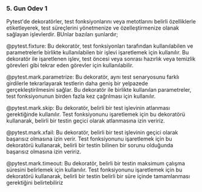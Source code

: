 ### 5. Gun Odev 1

Pytest'de dekoratörler, test fonksiyonlarını veya metotlarını belirli özelliklerle etiketleyerek, test süreçlerini yönetmenize ve özelleştirmenize olanak sağlayan işlevlerdir. BUnlar bazıları şunlardır;

@pytest.fixture: Bu dekoratör, test fonksiyonları tarafından kullanılabilen ve parametrelerle birlikte kullanılabilen bir işlevi işaretlemek için kullanılır. Bu dekoratör ile işaretlenen işlev, test öncesi veya sonrası hazırlık veya temizlik görevleri gibi tekrar eden görevler için kullanılabilir.

@pytest.mark.parametrize: Bu dekoratör, aynı test senaryosunu farklı girdilerle tekrarlayarak testlerin daha geniş bir yelpazede gerçekleştirilmesini sağlar. Bu dekoratör ile birlikte kullanılan parametreler, test fonksiyonunun birden fazla kez çağrılması için kullanılır.

@pytest.mark.skip: Bu dekoratör, belirli bir test işlevinin atlanması gerektiğinde kullanılır. Test fonksiyonunu işaretlemek için bu dekoratörü kullanarak, belirli bir testin geçici olarak atlanmasına izin veririz.

@pytest.mark.xfail: Bu dekoratör, belirli bir test işlevinin geçici olarak başarısız olmasına izin verir. Test fonksiyonunu işaretlemek için bu dekoratörü kullanarak, belirli bir testin bilinen bir sorunu olduğunda başarısız olmasına izin veririz.

@pytest.mark.timeout: Bu dekoratör, belirli bir testin maksimum çalışma süresini belirlemek için kullanılır. Test fonksiyonunu işaretlemek için bu dekoratörü kullanarak, belirli bir testin belirli bir süre içinde tamamlanması gerektiğini belirtebiliriz
